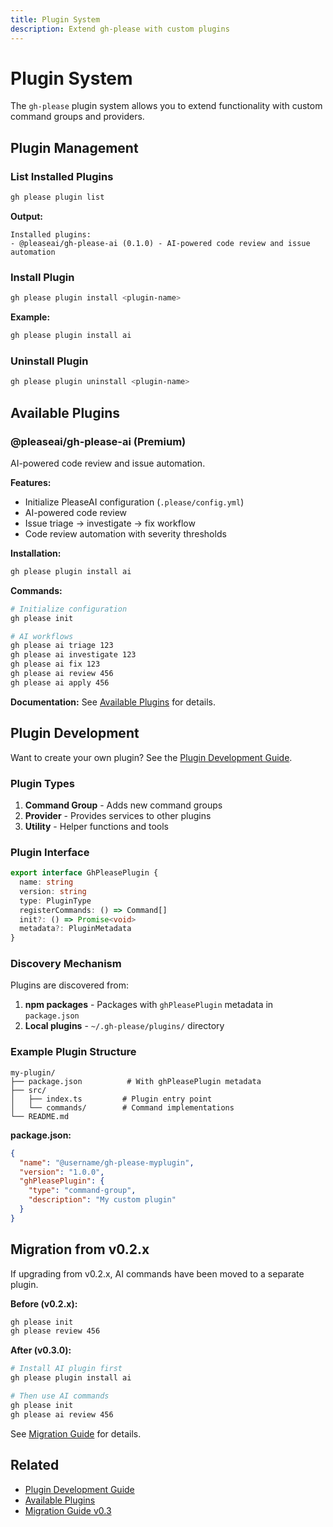 ```yaml
---
title: Plugin System
description: Extend gh-please with custom plugins
---
```


# Plugin System

The `gh-please` plugin system allows you to extend functionality with custom command groups and providers.

## Plugin Management

### List Installed Plugins

```bash
gh please plugin list
```

**Output:**
```
Installed plugins:
- @pleaseai/gh-please-ai (0.1.0) - AI-powered code review and issue automation
```

### Install Plugin

```bash
gh please plugin install <plugin-name>
```

**Example:**
```bash
gh please plugin install ai
```

### Uninstall Plugin

```bash
gh please plugin uninstall <plugin-name>
```

## Available Plugins

### @pleaseai/gh-please-ai (Premium)

AI-powered code review and issue automation.

**Features:**
- Initialize PleaseAI configuration (`.please/config.yml`)
- AI-powered code review
- Issue triage → investigate → fix workflow
- Code review automation with severity thresholds

**Installation:**
```bash
gh please plugin install ai
```

**Commands:**
```bash
# Initialize configuration
gh please init

# AI workflows
gh please ai triage 123
gh please ai investigate 123
gh please ai fix 123
gh please ai review 456
gh please ai apply 456
```

**Documentation:**
See [Available Plugins](https://github.com/pleaseai/gh-please/blob/main/docs/AVAILABLE_PLUGINS.md) for details.

## Plugin Development

Want to create your own plugin? See the [Plugin Development Guide](https://github.com/pleaseai/gh-please/blob/main/docs/PLUGIN_DEVELOPMENT.md).

### Plugin Types

1. **Command Group** - Adds new command groups
2. **Provider** - Provides services to other plugins
3. **Utility** - Helper functions and tools

### Plugin Interface

```typescript
export interface GhPleasePlugin {
  name: string
  version: string
  type: PluginType
  registerCommands: () => Command[]
  init?: () => Promise<void>
  metadata?: PluginMetadata
}
```

### Discovery Mechanism

Plugins are discovered from:

1. **npm packages** - Packages with `ghPleasePlugin` metadata in `package.json`
2. **Local plugins** - `~/.gh-please/plugins/` directory

### Example Plugin Structure

```
my-plugin/
├── package.json          # With ghPleasePlugin metadata
├── src/
│   ├── index.ts         # Plugin entry point
│   └── commands/        # Command implementations
└── README.md
```

**package.json:**
```json
{
  "name": "@username/gh-please-myplugin",
  "version": "1.0.0",
  "ghPleasePlugin": {
    "type": "command-group",
    "description": "My custom plugin"
  }
}
```

## Migration from v0.2.x

If upgrading from v0.2.x, AI commands have been moved to a separate plugin.

**Before (v0.2.x):**
```bash
gh please init
gh please review 456
```

**After (v0.3.0):**
```bash
# Install AI plugin first
gh please plugin install ai

# Then use AI commands
gh please init
gh please ai review 456
```

See [Migration Guide](https://github.com/pleaseai/gh-please/blob/main/docs/MIGRATION_v0.3.md) for details.

## Related

- [Plugin Development Guide](https://github.com/pleaseai/gh-please/blob/main/docs/PLUGIN_DEVELOPMENT.md)
- [Available Plugins](https://github.com/pleaseai/gh-please/blob/main/docs/AVAILABLE_PLUGINS.md)
- [Migration Guide v0.3](https://github.com/pleaseai/gh-please/blob/main/docs/MIGRATION_v0.3.md)
